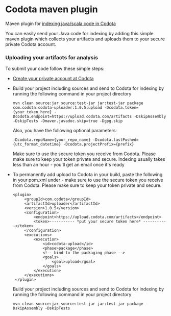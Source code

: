 # Codota maven plugin
Maven plugin for [indexing java/scala code in Codota](https://www.codota.com/index-your-repo)

You can easily send your Java code for indexing by adding this simple maven plugin which collects your artifacts and uploads them to your secure private Codota account.

### Uploading your artifacts for analysis
To submit your code follow these simple steps:
* [Create your private account at Codota](https://www.codota.com/submit-repo/maven)
* Build your project including sources and send to Codota for indexing by running the following command in your project directory
    
    ```
    mvn clean source:jar source:test-jar jar:test-jar package com.codota:codota-uploader:1.0.5:upload -Dcodota.token={your_token_here} -Dcodota.endpoint=https://upload.codota.com/artifacts -DskipAssembly -DskipTests -Dmaven.javadoc.skip=true -Dgpg.skip
    ```
    Also, you have the following optional parameters:
    ```
    -Dcodota.repoName={your_repo_name} -Dcodota.lastPushed={utc_format_datetime} -Dcodota.projectPrefix={prefix}
    ```
    Make sure to use the secure token you receive from Codota. Please make sure to keep your token private and secure.
    Indexing usually takes less than an hour - you'll get an email once it's ready

* To permanently add upload to Codota in your build, paste the following in your pom.xml under <build><plugins> - make sure to use the secure token you receive from Codota. Please make sure to keep your token private and secure.
    ```
    <plugin>    
         <groupId>com.codota</groupId>
         <artifactId>uploader</artifactId>
         <version>1.0.5</version>
         <configuration>
             <endpoint>https://upload.codota.com/artifacts</endpoint>
             <token>----------- *put your secure token here* -----------</token>       
         </configuration>      
         <executions>      
             <execution>       
                 <id>codota-upload</id>        
                 <phase>package</phase>        
                 <!-- bind to the packaging phase -->      
                 <goals>       
                     <goal>upload</goal>       
                 </goals>      
             </execution>      
         </executions>     
     </plugin>
     ```

    Build your project including sources and send to Codota for indexing by running the following command in your project directory

    ```
    mvn clean source:jar source:test-jar jar:test-jar package -DskipAssembly -DskipTests
    ```
